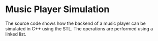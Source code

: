 # Music Player Simulation

The source code shows how the backend of a music player can be simulated in C++ using the STL. The operations are performed using a linked list.
